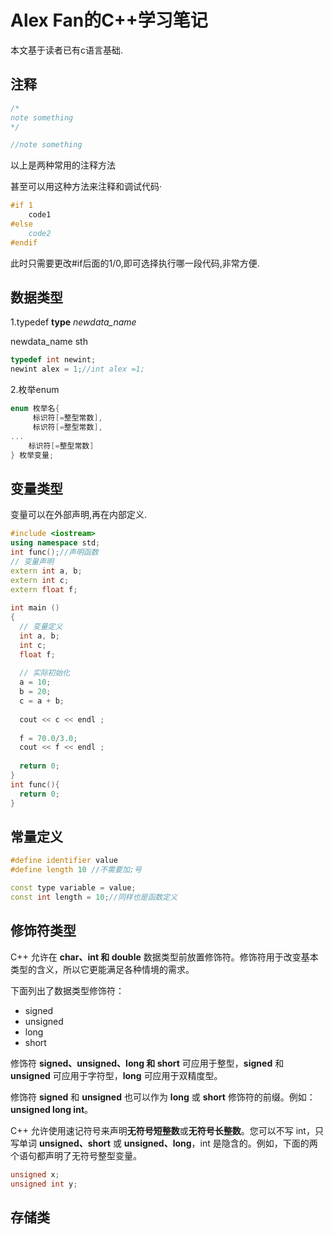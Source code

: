 # Alex Fan的C++学习笔记
本文基于读者已有c语言基础.

## 注释

```c++
/*
note something
*/

//note something
```

以上是两种常用的注释方法

甚至可以用这种方法来注释和调试代码·

```c++
#if 1
	code1
#else
	code2
#endif
```

此时只需要更改#if后面的1/0,即可选择执行哪一段代码,非常方便.



## 数据类型

1.typedef **type** *newdata_name*

newdata_name sth

```c++
typedef int newint;
newint alex = 1;//int alex =1;
```

2.枚举enum

```c++
enum 枚举名{ 
     标识符[=整型常数], 
     标识符[=整型常数], 
... 
    标识符[=整型常数]
} 枚举变量;
```



## 变量类型

变量可以在外部声明,再在内部定义.

```c++
#include <iostream>
using namespace std;
int func();//声明函数
// 变量声明
extern int a, b;
extern int c;
extern float f;
  
int main ()
{
  // 变量定义
  int a, b;
  int c;
  float f;
 
  // 实际初始化
  a = 10;
  b = 20;
  c = a + b;
 
  cout << c << endl ;
 
  f = 70.0/3.0;
  cout << f << endl ;
 
  return 0;
}
int func(){
  return 0;
}
```


## 常量定义

```c++
#define identifier value
#define length 10 //不需要加;号

const type variable = value;
const int length = 10;//同样也是函数定义
```



## 修饰符类型

C++ 允许在 **char、int 和 double** 数据类型前放置修饰符。修饰符用于改变基本类型的含义，所以它更能满足各种情境的需求。

下面列出了数据类型修饰符：

- signed
- unsigned
- long
- short

修饰符 **signed、unsigned、long 和 short** 可应用于整型，**signed** 和 **unsigned** 可应用于字符型，**long** 可应用于双精度型。

修饰符 **signed** 和 **unsigned** 也可以作为 **long** 或 **short** 修饰符的前缀。例如：**unsigned long int**。

C++ 允许使用速记符号来声明**无符号短整数**或**无符号长整数**。您可以不写 int，只写单词 **unsigned、short** 或 **unsigned、long**，int 是隐含的。例如，下面的两个语句都声明了无符号整型变量。

```c++
unsigned x;
unsigned int y;
```



## 存储类

